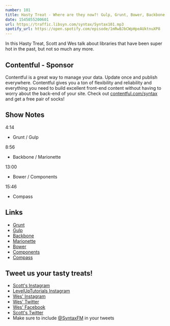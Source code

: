 ```yaml
---
number: 101
title: Hasty Treat - Where are they now?! Gulp, Grunt, Bower, Backbone and Compass
date: 1545055200601
url: https://traffic.libsyn.com/syntax/Syntax101.mp3
spotify_url: https://open.spotify.com/episode/1mRwBJbCWpHpeAUktnuXP8
---
```


In this Hasty Treat, Scott and Wes talk about libraries that have been super hot in the past, but not so much any more. 

## Contentful - Sponsor

Contentful is a great way to manage your data. Update once and publish everywhere. Contentful gives you a ton of flexibility and reliability and everything you need to build excellent front-end content without having to worry about the back-end of your site. Check out [contentful.com/syntax](https://www.contentful.com/syntax/) and get a free pair of socks!

## Show Notes

4:14

* Grunt / Gulp

8:56

* Backbone / Marionette

13:00

* Bower / Components

15:46

* Compass

## Links
* [Grunt](https://gruntjs.com/)
* [Gulp](https://gulpjs.com/)
* [Backbone](http://backbonejs.org/)
* [Marionette](https://marionettejs.com/)
* [Bower](https://bower.io/)
* [Components](http://component.github.io/)
* [Compass](http://compass-style.org/)

## Tweet us your tasty treats!
* [Scott's Instagram](https://www.instagram.com/stolinski/)
* [LevelUpTutorials Instagram](https://www.instagram.com/LevelUpTutorials/)
* [Wes' Instagram](https://www.instagram.com/wesbos/)
* [Wes' Twitter](https://twitter.com/wesbos)
* [Wes' Facebook](https://www.facebook.com/wesbos.developer)
* [Scott's Twitter](https://twitter.com/stolinski)
* Make sure to include [@SyntaxFM](https://twitter.com/SyntaxFM) in your tweets

